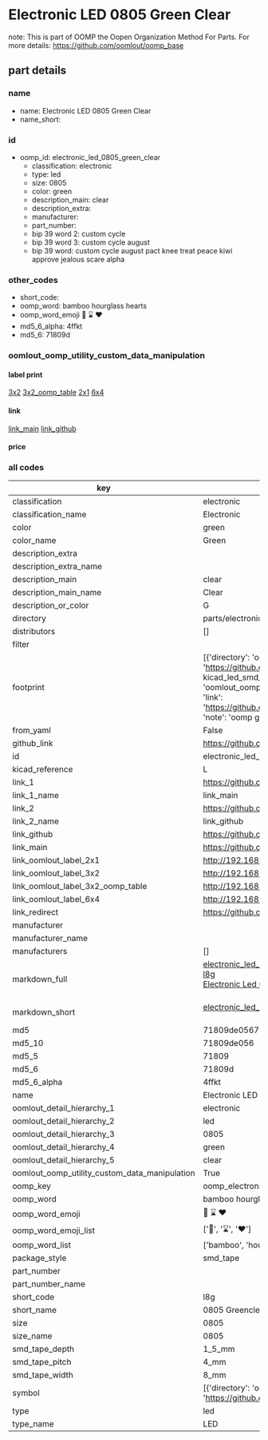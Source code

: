 # Electronic LED 0805 Green Clear  

note: This is part of OOMP the Oopen Organization Method For Parts. For more details: https://github.com/oomlout/oomp_base

##  part details
  







### name
* name: Electronic LED 0805 Green Clear
* name_short: 
### id
* oomp_id: electronic_led_0805_green_clear
  * classification: electronic
  * type: led
  * size: 0805
  * color: green
  * description_main: clear
  * description_extra: 
  * manufacturer: 
  * part_number: 
  * bip 39 word 2: custom cycle
  * bip 39 word 3: custom cycle august
  * bip 39 word: custom cycle august pact knee treat peace kiwi approve jealous scare alpha

### other_codes
* short_code: 
* oomp_word: bamboo hourglass hearts
* oomp_word_emoji :bamboo: :hourglass: :hearts:
* md5_6_alpha: 4ffkt
* md5_6: 71809d






### oomlout_oomp_utility_custom_data_manipulation
#### label print
[3x2](http://192.168.1.245:1112/?label=oomp%204ffkt)
[3x2_oomp_table](http://192.168.1.108:1112/?label=oomp%204ffkt)
[2x1](http://192.168.1.242:1112/?label=oomp%204ffkt)
[6x4](http://192.168.1.55:1112/?label=oomp%204ffkt)    

#### link

[link_main](https://github.com/oomlout/oomlout_oomp_version_1_messy/tree/main/parts/electronic_led_0805_green_clear) [link_github](https://github.com/oomlout/oomlout_oomp_version_1_messy/tree/main/parts/electronic_led_0805_green_clear)                             

#### price







### all codes 
| key | value |  
| --- | --- |  
| classification | electronic |  
| classification_name | Electronic |  
| color | green |  
| color_name | Green |  
| description_extra |  |  
| description_extra_name |  |  
| description_main | clear |  
| description_main_name | Clear |  
| description_or_color | G  |  
| directory | parts/electronic_led_0805_green_clear |  
| distributors | [] |  
| filter |  |  
| footprint | [{'directory': 'oomlout_oomp_footprint_bot/footprints/kicad_led_smd_led_0805_2012metric//working/working.kicad_mod', 'index': 0, 'link': 'https://github.com/oomlout/oomlout_oomp_footprint_bot/tree/main/foootprntss/kicad_led_smd_led_0805_2012metric', 'note': 'source footprint kicad_led_smd_led_0805_2012metric', 'oomp_key': 'oomp_kicad_led_smd_led_0805_2012metric'}, {'directory': 'oomlout_oomp_footprint_bot/footprints/oomlout_oomlout_oomp_part_footprints_l8g_electronic_led_0805_green_clear//working/working.kicad_mod', 'index': 1, 'link': 'https://github.com/oomlout/oomlout_oomp_footprint_bot/tree/main/foootprntss/oomlout_oomlout_oomp_part_footprints_l8g_electronic_led_0805_green_clear', 'note': 'oomp generated footprint', 'oomp_key': 'oomp_oomlout_oomlout_oomp_part_footprints_l8g_electronic_led_0805_green_clear'}] |  
| from_yaml | False |  
| github_link | https://github.com/oomlout/oomlout_oomp_part_src/tree/main/parts/electronic_led_0805_green_clear |  
| id | electronic_led_0805_green_clear |  
| kicad_reference | L |  
| link_1 | https://github.com/oomlout/oomlout_oomp_version_1_messy/tree/main/parts/electronic_led_0805_green_clear |  
| link_1_name | link_main |  
| link_2 | https://github.com/oomlout/oomlout_oomp_version_1_messy/tree/main/parts/electronic_led_0805_green_clear |  
| link_2_name | link_github |  
| link_github | https://github.com/oomlout/oomlout_oomp_version_1_messy/tree/main/parts/electronic_led_0805_green_clear |  
| link_main | https://github.com/oomlout/oomlout_oomp_version_1_messy/tree/main/parts/electronic_led_0805_green_clear |  
| link_oomlout_label_2x1 | http://192.168.1.242:1112/?label=oomp%204ffkt |  
| link_oomlout_label_3x2 | http://192.168.1.245:1112/?label=oomp%204ffkt |  
| link_oomlout_label_3x2_oomp_table | http://192.168.1.108:1112/?label=oomp%204ffkt |  
| link_oomlout_label_6x4 | http://192.168.1.55:1112/?label=oomp%204ffkt |  
| link_redirect | https://github.com/oomlout/oomlout_oomp_version_1_messy/tree/main/parts/electronic_led_0805_green_clear |  
| manufacturer |  |  
| manufacturer_name |  |  
| manufacturers | [] |  
| markdown_full | [electronic_led_0805_green_clear](none)<br>[l8g](none)<br>[Electronic Led 0805 Green Clear](none)<br><br> |  
| markdown_short | [electronic_led_0805_green_clear](none)<br><br> |  
| md5 | 71809de0567b743b9f3dc9ea1e4db1b4 |  
| md5_10 | 71809de056 |  
| md5_5 | 71809 |  
| md5_6 | 71809d |  
| md5_6_alpha | 4ffkt |  
| name | Electronic LED 0805 Green Clear |  
| oomlout_detail_hierarchy_1 | electronic |  
| oomlout_detail_hierarchy_2 | led |  
| oomlout_detail_hierarchy_3 | 0805 |  
| oomlout_detail_hierarchy_4 | green |  
| oomlout_detail_hierarchy_5 | clear |  
| oomlout_oomp_utility_custom_data_manipulation | True |  
| oomp_key | oomp_electronic_led_0805_green_clear |  
| oomp_word | bamboo hourglass hearts |  
| oomp_word_emoji | :bamboo: :hourglass: :hearts: |  
| oomp_word_emoji_list | [':bamboo:', ':hourglass:', ':hearts:'] |  
| oomp_word_list | ['bamboo', 'hourglass', 'hearts'] |  
| package_style | smd_tape |  
| part_number |  |  
| part_number_name |  |  
| short_code | l8g |  
| short_name | 0805 Greenclear Led |  
| size | 0805 |  
| size_name | 0805 |  
| smd_tape_depth | 1_5_mm |  
| smd_tape_pitch | 4_mm |  
| smd_tape_width | 8_mm |  
| symbol | [{'directory': 'oomlout_oomp_symbol_bot/symbols/kicad_device_led//working/working.kicad_sym', 'index': 0, 'link': 'https://github.com/oomlout/oomlout_oomp_symbol_bot/tree/main/symbols/kicad_device_led', 'oomp_key': 'oomp_kicad_device_led'}] |  
| type | led |  
| type_name | LED |  
